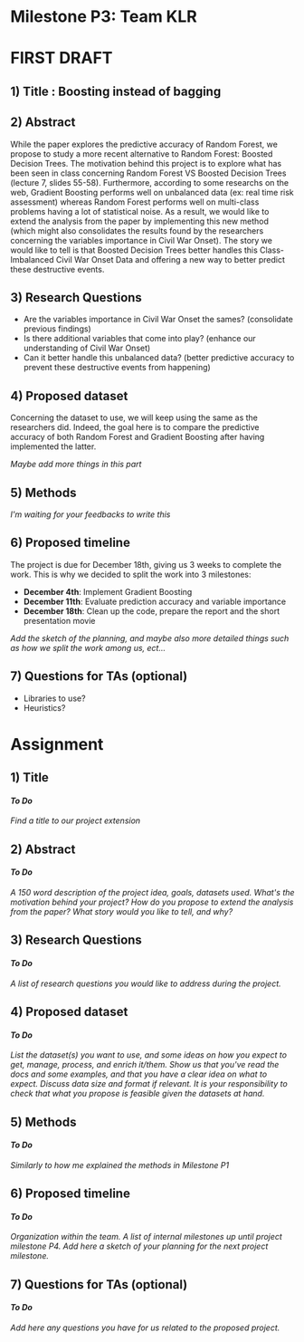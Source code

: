 # **Milestone P3: Team KLR**


# **FIRST DRAFT**


## **1) Title** : Boosting instead of bagging


## **2) Abstract**

While the paper explores the predictive accuracy of Random Forest, we propose to study a more recent alternative to Random Forest: Boosted Decision Trees. The motivation behind this project is to explore what has been seen in class concerning Random Forest VS Boosted Decision Trees (lecture 7, slides 55-58). Furthermore, according to some researchs on the web, Gradient Boosting performs well on unbalanced data (ex: real time risk assessment) whereas Random Forest performs well on multi-class problems having a lot of statistical noise.
As a result, we would like to extend the analysis from the paper by implementing this new method (which might also consolidates the results found by the researchers concerning the variables importance in Civil War Onset). The story we would like to tell is that Boosted Decision Trees better handles this Class-Imbalanced Civil War Onset Data and offering a new way to better predict these destructive events.


## **3) Research Questions**

- Are the variables importance in Civil War Onset the sames? (consolidate previous findings)
- Is there additional variables that come into play? (enhance our understanding of Civil War Onset)
- Can it better handle this unbalanced data? (better predictive accuracy to prevent these destructive events from happening)


## **4) Proposed dataset**

Concerning the dataset to use, we will keep using the same as the researchers did. Indeed, the goal here is to compare the predictive accuracy of both Random Forest and Gradient Boosting after having implemented the latter. 

*Maybe add more things in this part*

## **5) Methods**

*I'm waiting for your feedbacks to write this*

## **6) Proposed timeline**

The project is due for December 18th, giving us 3 weeks to complete the work. This is why we decided to split the work into 3 milestones:

- **December 4th**: Implement Gradient Boosting
- **December 11th**: Evaluate prediction accuracy and variable importance
- **December 18th**: Clean up the code, prepare the report and the short presentation movie

*Add the sketch of the planning, and maybe also more detailed things such as how we split the work among us, ect...*

## **7) Questions for TAs (optional)**

- Libraries to use?
- Heuristics?





# **Assignment**

## **1) Title**

#### *To Do*
*Find a title to our project extension*

## **2) Abstract**

#### *To Do*
*A 150 word description of the project idea, goals, datasets used. What's the motivation behind your project? How do you propose to extend the analysis from the paper? What story would you like to tell, and why?*

## **3) Research Questions**

#### *To Do*
*A list of research questions you would like to address during the project.*

## **4) Proposed dataset**

#### *To Do*
*List the dataset(s) you want to use, and some ideas on how you expect to get, manage, process, and enrich it/them. Show us that you've read the docs and some examples, and that you have a clear idea on what to expect. Discuss data size and format if relevant. It is your responsibility to check that what you propose is feasible given the datasets at hand.*

## **5) Methods**

#### *To Do*
*Similarly to how me explained the methods in Milestone P1*

## **6) Proposed timeline**

#### *To Do*
*Organization within the team. A list of internal milestones up until project milestone P4. Add here a sketch of your planning for the next project milestone.*

## **7) Questions for TAs (optional)**

#### *To Do*
*Add here any questions you have for us related to the proposed project.*